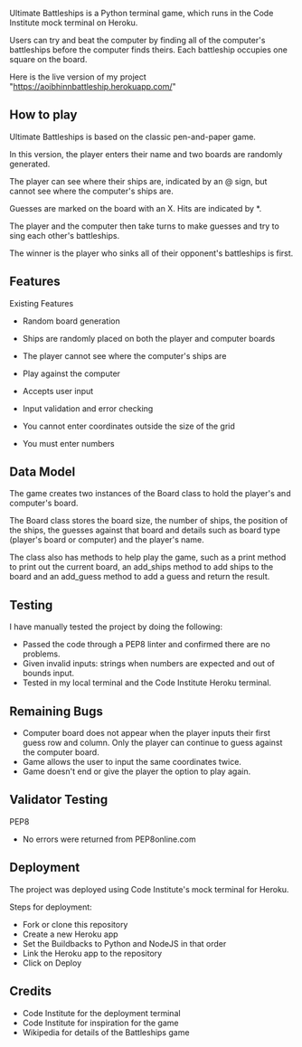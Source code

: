 
Ultimate Battleships is a Python terminal game, which runs in the Code Institute mock terminal on Heroku.

Users can try and beat the computer by finding all of the computer's battleships before the computer finds theirs. Each 
battleship occupies one square on the board.

Here is the live version of my project "https://aoibhinnbattleship.herokuapp.com/" 

## How to play

Ultimate Battleships is based on the classic pen-and-paper game.

In this version, the player enters their name and two boards are randomly generated.

The player can see where their ships are, indicated by an @ sign, but cannot see where the computer's ships are. 

Guesses are marked on the board with an X. Hits are indicated by *.

The player and the computer then take turns to make guesses and try to sing each other's battleships. 

The winner is the player who sinks all of their opponent's battleships is first. 

## Features

Existing Features

- Random board generation
- Ships are randomly placed on both the player and computer boards
- The player cannot see where the computer's ships are

- Play against the computer
- Accepts user input

- Input validation and error checking
- You cannot enter coordinates outside the size of the grid
- You must enter numbers


## Data Model
The game creates two instances of the Board class to hold the player's and computer's board. 

The Board class stores the board size, the number of ships, the position of the ships, the guesses against that board and details such as board type (player's board or computer) and the player's name.

The class also has methods to help play the game, such as a print method to print out the current board, an add_ships method to add ships to the board and an add_guess method to add a guess and return the result. 

## Testing
I have manually tested the project by doing the following: 
- Passed the code through a PEP8 linter and confirmed there are no problems. 
- Given invalid inputs: strings when numbers are expected and out of bounds input. 
- Tested in my local terminal and the Code Institute Heroku terminal. 

## Remaining Bugs
- Computer board does not appear when the player inputs their first guess row and column. Only the player can continue to guess against the computer board.
- Game allows the user to input the same coordinates twice.
- Game doesn't end or give the player the option to play again.

## Validator Testing
PEP8
- No errors were returned from PEP8online.com

## Deployment
The project was deployed using Code Institute's mock terminal for Heroku. 

Steps for deployment: 
- Fork or clone this repository
- Create a new Heroku app
- Set the Buildbacks to Python and NodeJS in that order 
- Link the Heroku app to the repository 
- Click on Deploy

## Credits
- Code Institute for the deployment terminal 
- Code Institute for inspiration for the game
- Wikipedia for details of the Battleships game